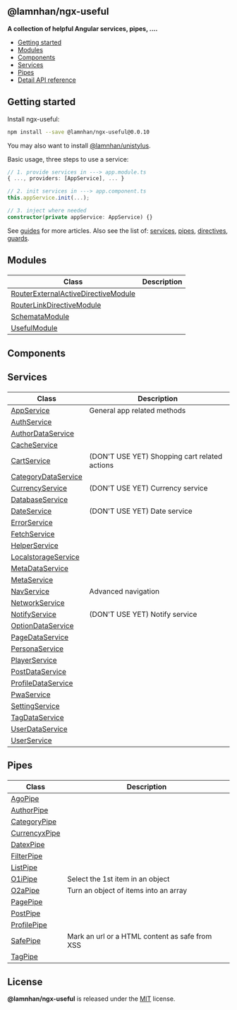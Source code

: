 <section id="head" data-note="AUTO-GENERATED CONTENT, DO NOT EDIT DIRECTLY!">

# @lamnhan/ngx-useful

**A collection of helpful Angular services, pipes, ....**

</section>

<section id="tocx" data-note="AUTO-GENERATED CONTENT, DO NOT EDIT DIRECTLY!">

- [Getting started](#getting-started)
- [Modules](#modules)
- [Components](#components)
- [Services](#services)
- [Pipes](#pipes)
- [Detail API reference](https://ngx-useful.lamnhan.com/content/reference)


</section>

<section id="getting-started">

## Getting started

Install ngx-useful:

```sh
npm install --save @lamnhan/ngx-useful@0.0.10
```

You may also want to install [@lamnhan/unistylus](https://unistylus.lamnhan.com).

Basic usage, three steps to use a service:

```ts
// 1. provide services in ---> app.module.ts
{ ..., providers: [AppService], ... }

// 2. init services in ---> app.component.ts
this.appService.init(...);

// 3. inject where needed
constructor(private appService: AppService) {}
```

See [guides](https://ngx-useful.lamnhan.com/guides) for more articles. Also see the list of: [services](https://ngx-useful.lamnhan.com/services), [pipes](https://ngx-useful.lamnhan.com/pipes), [directives](https://ngx-useful.lamnhan.com/directives), [guards](https://ngx-useful.lamnhan.com/guards).

</section>

<section id="modules" data-note="AUTO-GENERATED CONTENT, DO NOT EDIT DIRECTLY!">

<h2><a name="modules"><p>Modules</p>
</a></h2>

| Class                                                                                                                                    | Description |
| ---------------------------------------------------------------------------------------------------------------------------------------- | ----------- |
| [RouterExternalActiveDirectiveModule](https://ngx-useful.lamnhan.com/content/reference/classes/routerexternalactivedirectivemodule.html) |             |
| [RouterLinkDirectiveModule](https://ngx-useful.lamnhan.com/content/reference/classes/routerlinkdirectivemodule.html)                     |             |
| [SchemataModule](https://ngx-useful.lamnhan.com/content/reference/classes/schematamodule.html)                                           |             |
| [UsefulModule](https://ngx-useful.lamnhan.com/content/reference/classes/usefulmodule.html)                                               |             |

</section>

<section id="components" data-note="AUTO-GENERATED CONTENT, DO NOT EDIT DIRECTLY!">

<h2><a name="components"><p>Components</p>
</a></h2>

</section>

<section id="services" data-note="AUTO-GENERATED CONTENT, DO NOT EDIT DIRECTLY!">

<h2><a name="services"><p>Services</p>
</a></h2>

| Class                                                                                                    | Description                                   |
| -------------------------------------------------------------------------------------------------------- | --------------------------------------------- |
| [AppService](https://ngx-useful.lamnhan.com/content/reference/classes/appservice.html)                   | General app related methods                   |
| [AuthService](https://ngx-useful.lamnhan.com/content/reference/classes/authservice.html)                 |                                               |
| [AuthorDataService](https://ngx-useful.lamnhan.com/content/reference/classes/authordataservice.html)     |                                               |
| [CacheService](https://ngx-useful.lamnhan.com/content/reference/classes/cacheservice.html)               |                                               |
| [CartService](https://ngx-useful.lamnhan.com/content/reference/classes/cartservice.html)                 | (DON'T USE YET) Shopping cart related actions |
| [CategoryDataService](https://ngx-useful.lamnhan.com/content/reference/classes/categorydataservice.html) |                                               |
| [CurrencyService](https://ngx-useful.lamnhan.com/content/reference/classes/currencyservice.html)         | (DON'T USE YET) Currency service              |
| [DatabaseService](https://ngx-useful.lamnhan.com/content/reference/classes/databaseservice.html)         |                                               |
| [DateService](https://ngx-useful.lamnhan.com/content/reference/classes/dateservice.html)                 | (DON'T USE YET) Date service                  |
| [ErrorService](https://ngx-useful.lamnhan.com/content/reference/classes/errorservice.html)               |                                               |
| [FetchService](https://ngx-useful.lamnhan.com/content/reference/classes/fetchservice.html)               |                                               |
| [HelperService](https://ngx-useful.lamnhan.com/content/reference/classes/helperservice.html)             |                                               |
| [LocalstorageService](https://ngx-useful.lamnhan.com/content/reference/classes/localstorageservice.html) |                                               |
| [MetaDataService](https://ngx-useful.lamnhan.com/content/reference/classes/metadataservice.html)         |                                               |
| [MetaService](https://ngx-useful.lamnhan.com/content/reference/classes/metaservice.html)                 |                                               |
| [NavService](https://ngx-useful.lamnhan.com/content/reference/classes/navservice.html)                   | Advanced navigation                           |
| [NetworkService](https://ngx-useful.lamnhan.com/content/reference/classes/networkservice.html)           |                                               |
| [NotifyService](https://ngx-useful.lamnhan.com/content/reference/classes/notifyservice.html)             | (DON'T USE YET) Notify service                |
| [OptionDataService](https://ngx-useful.lamnhan.com/content/reference/classes/optiondataservice.html)     |                                               |
| [PageDataService](https://ngx-useful.lamnhan.com/content/reference/classes/pagedataservice.html)         |                                               |
| [PersonaService](https://ngx-useful.lamnhan.com/content/reference/classes/personaservice.html)           |                                               |
| [PlayerService](https://ngx-useful.lamnhan.com/content/reference/classes/playerservice.html)             |                                               |
| [PostDataService](https://ngx-useful.lamnhan.com/content/reference/classes/postdataservice.html)         |                                               |
| [ProfileDataService](https://ngx-useful.lamnhan.com/content/reference/classes/profiledataservice.html)   |                                               |
| [PwaService](https://ngx-useful.lamnhan.com/content/reference/classes/pwaservice.html)                   |                                               |
| [SettingService](https://ngx-useful.lamnhan.com/content/reference/classes/settingservice.html)           |                                               |
| [TagDataService](https://ngx-useful.lamnhan.com/content/reference/classes/tagdataservice.html)           |                                               |
| [UserDataService](https://ngx-useful.lamnhan.com/content/reference/classes/userdataservice.html)         |                                               |
| [UserService](https://ngx-useful.lamnhan.com/content/reference/classes/userservice.html)                 |                                               |

</section>

<section id="pipes" data-note="AUTO-GENERATED CONTENT, DO NOT EDIT DIRECTLY!">

<h2><a name="pipes"><p>Pipes</p>
</a></h2>

| Class                                                                                        | Description                                    |
| -------------------------------------------------------------------------------------------- | ---------------------------------------------- |
| [AgoPipe](https://ngx-useful.lamnhan.com/content/reference/classes/agopipe.html)             |                                                |
| [AuthorPipe](https://ngx-useful.lamnhan.com/content/reference/classes/authorpipe.html)       |                                                |
| [CategoryPipe](https://ngx-useful.lamnhan.com/content/reference/classes/categorypipe.html)   |                                                |
| [CurrencyxPipe](https://ngx-useful.lamnhan.com/content/reference/classes/currencyxpipe.html) |                                                |
| [DatexPipe](https://ngx-useful.lamnhan.com/content/reference/classes/datexpipe.html)         |                                                |
| [FilterPipe](https://ngx-useful.lamnhan.com/content/reference/classes/filterpipe.html)       |                                                |
| [ListPipe](https://ngx-useful.lamnhan.com/content/reference/classes/listpipe.html)           |                                                |
| [O1iPipe](https://ngx-useful.lamnhan.com/content/reference/classes/o1ipipe.html)             | Select the 1st item in an object               |
| [O2aPipe](https://ngx-useful.lamnhan.com/content/reference/classes/o2apipe.html)             | Turn an object of items into an array          |
| [PagePipe](https://ngx-useful.lamnhan.com/content/reference/classes/pagepipe.html)           |                                                |
| [PostPipe](https://ngx-useful.lamnhan.com/content/reference/classes/postpipe.html)           |                                                |
| [ProfilePipe](https://ngx-useful.lamnhan.com/content/reference/classes/profilepipe.html)     |                                                |
| [SafePipe](https://ngx-useful.lamnhan.com/content/reference/classes/safepipe.html)           | Mark an url or a HTML content as safe from XSS |
| [TagPipe](https://ngx-useful.lamnhan.com/content/reference/classes/tagpipe.html)             |                                                |

</section>

<section id="license" data-note="AUTO-GENERATED CONTENT, DO NOT EDIT DIRECTLY!">

## License

**@lamnhan/ngx-useful** is released under the [MIT](https://github.com/lamnhan/ngx-useful/blob/master/LICENSE) license.

</section>
